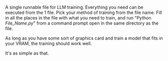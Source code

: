 A single runnable file for LLM training. Everything you need can be executed from the 1 file. Pick your method of training from the file name. Fill in all the places in the file with what you need to train, and run "Python *File_Name.py*" from a command prompt open in the same directory as the file.

As long as you have some sort of graphics card and train a model that fits in your VRAM, the training should work well.

It's as simple as that.
